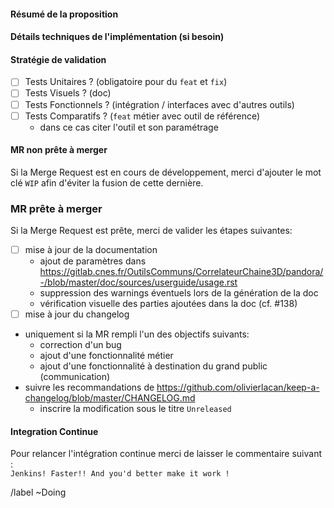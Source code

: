 #### Résumé de la proposition

#### Détails techniques de l'implémentation (si besoin)

#### Stratégie de validation

- [ ] Tests Unitaires ? (obligatoire pour du `feat` et `fix`)
- [ ] Tests Visuels ? (doc)
- [ ] Tests Fonctionnels ? (intégration / interfaces avec d'autres outils)
- [ ] Tests Comparatifs ? (`feat` métier avec outil de référence)
  - dans ce cas citer l'outil et son paramétrage 

#### MR non prête à merger

Si la Merge Request est en cours de développement, merci d'ajouter le mot clé `WIP` afin d'éviter la fusion de cette dernière.

### MR prête à merger 

Si la Merge Request est prête, merci de valider les étapes suivantes:
- [ ] mise à jour de la documentation
  - ajout de paramètres dans https://gitlab.cnes.fr/OutilsCommuns/CorrelateurChaine3D/pandora/-/blob/master/doc/sources/userguide/usage.rst
  - suppression des warnings éventuels lors de la génération de la doc
  - vérification visuelle des parties ajoutées dans la doc (cf. #138)
- [ ]  mise à jour du changelog
  - uniquement si la MR rempli l'un des objectifs suivants:
    - correction d'un bug
    - ajout d'une fonctionnalité métier
    - ajout d'une fonctionnalité à destination du grand public (communication)
  - suivre les recommandations de https://github.com/olivierlacan/keep-a-changelog/blob/master/CHANGELOG.md
    - inscrire la modification sous le titre `Unreleased`

#### Integration Continue

Pour relancer l'intégration continue merci de laisser le commentaire suivant :  
`Jenkins! Faster!! And you'd better make it work !`


/label ~Doing